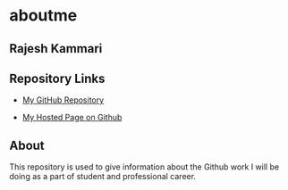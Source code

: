 # aboutme

## Rajesh Kammari
## Repository Links

- [My GitHub Repository](https://github.com/rajeshoo7 "opens my github profile")

- [My Hosted Page on Github](https://rajeshoo7.github.io/aboutme/ "opens the hosted page on github")

## About

This repository is used to give information about the Github work I will be doing as a part of student and professional career.

